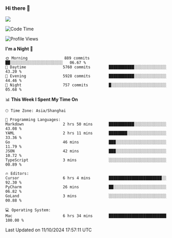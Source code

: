 ### Hi there 👋

<!--
**JJAYCHEN1e/jjaychen1e** is a ✨ _special_ ✨ repository because its `README.md` (this file) appears on your GitHub profile.

Here are some ideas to get you started:

- 🔭 I’m currently working on ...
- 🌱 I’m currently learning ...
- 👯 I’m looking to collaborate on ...
- 🤔 I’m looking for help with ...
- 💬 Ask me about ...
- 📫 How to reach me: ...
- 😄 Pronouns: ...
- ⚡ Fun fact: ...
-->

[![](https://github-readme-stats.vercel.app/api?username=jjaychen1e&show_icons=true)](https://github.com/jjaychen1e/github-readme-stats?count_private=true)

<!--START_SECTION:waka-->
![Code Time](http://img.shields.io/badge/Code%20Time-1%2C472%20hrs%2020%20mins-blue)

![Profile Views](http://img.shields.io/badge/Profile%20Views-5-blue)

**I'm a Night 🦉** 

```text
🌞 Morning                889 commits         ██░░░░░░░░░░░░░░░░░░░░░░░   06.67 % 
🌆 Daytime                5760 commits        ███████████░░░░░░░░░░░░░░   43.20 % 
🌃 Evening                5928 commits        ███████████░░░░░░░░░░░░░░   44.46 % 
🌙 Night                  757 commits         █░░░░░░░░░░░░░░░░░░░░░░░░   05.68 % 
```


📊 **This Week I Spent My Time On** 

```text
🕑︎ Time Zone: Asia/Shanghai

💬 Programming Languages: 
Markdown                 2 hrs 50 mins       ███████████░░░░░░░░░░░░░░   43.08 % 
YAML                     2 hrs 11 mins       ████████░░░░░░░░░░░░░░░░░   33.36 % 
Go                       46 mins             ███░░░░░░░░░░░░░░░░░░░░░░   11.79 % 
JSON                     42 mins             ███░░░░░░░░░░░░░░░░░░░░░░   10.72 % 
TypeScript               3 mins              ░░░░░░░░░░░░░░░░░░░░░░░░░   00.89 % 

🔥 Editors: 
Cursor                   6 hrs 4 mins        ███████████████████████░░   92.30 % 
PyCharm                  26 mins             ██░░░░░░░░░░░░░░░░░░░░░░░   06.82 % 
GoLand                   3 mins              ░░░░░░░░░░░░░░░░░░░░░░░░░   00.88 % 

💻 Operating System: 
Mac                      6 hrs 34 mins       █████████████████████████   100.00 % 
```


 Last Updated on 11/10/2024 17:57:11 UTC
<!--END_SECTION:waka-->
